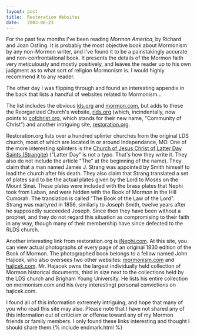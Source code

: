```yaml
---
layout:	post
title:	Restoration Websites
date:	2003-06-23
---
```


For the past few months I've been reading _Mormon America_, by Richard and Joan Ostling. It is probably the most objective book about Mormonism by any non-Mormon writer, and I've found it to be a painstakingly accurate and non-confrontational book. It presents the details of the Mormon faith very meticulously and mostly positively, and leaves the reader up to his own judgment as to what sort of religion Mormonism is. I would highly recommend it to any reader.

The other day I was flipping through and found an interesting appendix in the back that lists a handful of websites related to Mormonism...

The list includes the obvious [lds.org](https://www.lds.org/) and [mormon.com](http://www.mormon.com/), but adds to these the Reorganized Church's website, [rlds.org](http://www.rlds.org/) (which, incindentally, now points to [cofchrist.org](http://www.cofchrist.org/), which stands for their new name, "Community of Christ") and another intriguing site, [restoration.org](http://www.restoration.org/).

Restoration.org lists over a hundred splinter churches from the original LDS church, most of which are located in or around Independance, MO. One of the more interesting splinters is the [Church of Jesus Christ of Latter Day Saints (Strangite)](http://www.strangite.org/) ("Latter Day" is not a typo. That's how they write it. They also do not include the article "The" at the beginning of the name). They claim that a man named James J. Strang was appointed by Smith himself to lead the church after his death. They also claim that Strang translated a set of plates said to be the actual plates given by the Lord to Moses on the Mount Sinai. These plates were included with the brass plates that Nephi took from Laban, and were hidden with the Book of Mormon in the Hill Cumorah. The translation is called "The Book of the Law of the Lord". Strang was martyred in 1856, similarly to Joseph Smith, twelve years after he supposedly succeeded Joseph. Since then they have been without a prophet, and they do not regard this situation as compromising to their faith in any way, though many of their membership have since defected to the RLDS church.

Another interesting link from restoration.org is [iNephi.com](http://www.inephi.com/). At this site, you can view actual photographs of every page of an original 1830 edition of the Book of Mormon. The photographed book belongs to a fellow named John Hajicek, who also oversees two other websites: [mormonism.com](http://www.mormonism.com/) and [hajicek.com](http://www.hajicek.com/). Mr. Hajacek owns the largest individually held collection of Mormon historical documents, third in size next to the collections held by the LDS church and Brigham Young University. He lists his entire collection on mormonism.com and his (very interesting) personal convictions on hajicek.com.

I found all of this information extremely intriguing, and hope that many of you who read this site may also. Please note that I have not shared any of this information out of criticism or offense toward any of my Mormon friends or family members. I only found these links interesting and thought I should share them.{% include endmark.html %}